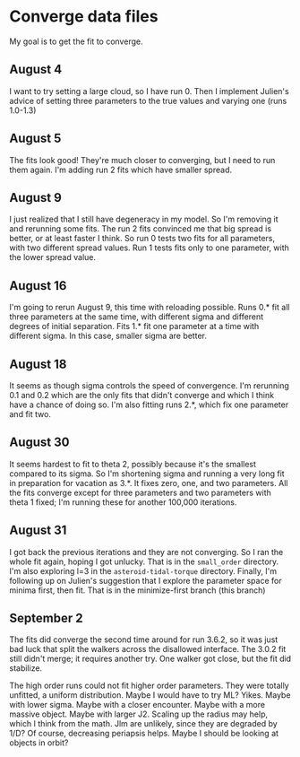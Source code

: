 # Converge data files

My goal is to get the fit to converge.

## August 4

I want to try setting a large cloud, so I have run 0. Then I implement Julien's advice of setting three parameters to the true values and varying one (runs 1.0-1.3)

## August 5

The fits look good! They're much closer to converging, but I need to run them again. I'm adding run 2 fits which have smaller spread.

## August 9

I just realized that I still have degeneracy in my model. So I'm removing it and rerunning some fits. The run 2 fits convinced me that big spread is better, or at least faster I think. So run 0 tests two fits for all parameters, with two different spread values. Run 1 tests fits only to one parameter, with the lower spread value.

## August 16

I'm going to rerun August 9, this time with reloading possible. Runs 0.* fit all three parameters at the same time, with different sigma and different degrees of initial separation. Fits 1.* fit one parameter at a time with different sigma. In this case, smaller sigma are better.

## August 18

It seems as though sigma controls the speed of convergence. I'm rerunning 0.1 and 0.2 which are the only fits that didn't converge and which I think have a chance of doing so. I'm also fitting runs 2.*, which fix one parameter and fit two.

## August 30

It seems hardest to fit to theta 2, possibly because it's the smallest compared to its sigma. So I'm shortening sigma and running a very long fit in preparation for vacation as 3.*. It fixes zero, one, and two parameters. All the fits converge except for three parameters and two parameters with theta 1 fixed; I'm running these for another 100,000 iterations.

## August 31

I got back the previous iterations and they are not converging. So I ran the whole fit again, hoping I got unlucky. That is in the `small_order` directory. I'm also exploring l=3 in the `asteroid-tidal-torque` directory. Finally, I'm following up on Julien's suggestion that I explore the parameter space for minima first, then fit. That is in the minimize-first branch (this branch)

## September 2

The fits did converge the second time around for run 3.6.2, so it was just bad luck that split the walkers across the disallowed interface. The 3.0.2 fit still didn't merge; it requires another try. One walker got close, but the fit did stabilize.

The high order runs could not fit higher order parameters. They were totally unfitted, a uniform distribution. Maybe I would have to try ML? Yikes. Maybe with lower sigma. Maybe with a closer encounter. Maybe with a more massive object. Maybe with larger J2. Scaling up the radius may help, which I think from the math. Jlm are unlikely, since they are degraded by 1/D? Of course, decreasing periapsis helps. Maybe I should be looking at objects in orbit?

